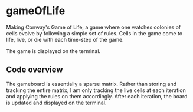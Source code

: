 # gameOfLife
Making Conway's Game of Life, a game where one watches colonies of cells evolve by following a simple set of rules. Cells in the game come to life, live, or die with each time-step of the game.

The game is displayed on the terminal.

## Code overview
The gameboard is essentially a sparse matrix. Rather than storing and tracking the entire matrix, I am only tracking the live cells at each iteration and applying the rules on them accordingly. After each iteration, the board is updated and displayed on the terminal.

